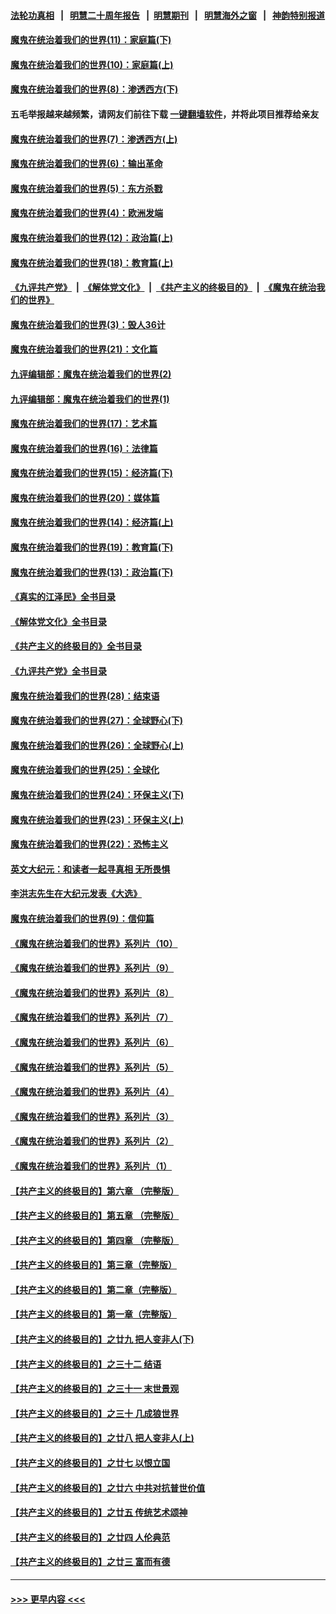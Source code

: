 #### [法轮功真相](https://github.com/gfw-breaker/truth/blob/master/README.md?t=0) &nbsp;&nbsp;|&nbsp;&nbsp; [明慧二十周年报告](https://github.com/gfw-breaker/mh-reports/blob/master/README.md?t=0) &nbsp;&nbsp;|&nbsp;&nbsp;[明慧期刊](https://github.com/gfw-breaker/mh-qikan) &nbsp;&nbsp;|&nbsp;&nbsp; [明慧海外之窗](https://github.com/gfw-breaker/mh-news/blob/master/README.md?t=0) &nbsp;&nbsp;|&nbsp;&nbsp; [神韵特别报道](https://github.com/gfw-breaker/mh-news/blob/master/shenyun.md?t=0)
#### [魔鬼在统治着我们的世界(11)：家庭篇(下)](../pages/nsc422/n10440961.md?t=01112143) 
#### [魔鬼在统治着我们的世界(10)：家庭篇(上)](../pages/nsc422/n10435448.md?t=01112143) 
#### [魔鬼在统治着我们的世界(8)：渗透西方(下)](../pages/nsc422/n10429603.md?t=01112143) 
#### 五毛举报越来越频繁，请网友们前往下载 [一键翻墙软件](https://github.com/gfw-breaker/ssr-accounts)，并将此项目推荐给亲友
#### [魔鬼在统治着我们的世界(7)：渗透西方(上)](../pages/nsc422/n10426013.md?t=01112143) 
#### [魔鬼在统治着我们的世界(6)：输出革命](../pages/nsc422/n10421536.md?t=01112143) 
#### [魔鬼在统治着我们的世界(5)：东方杀戮](../pages/nsc422/n10417707.md?t=01112143) 
#### [魔鬼在统治着我们的世界(4)：欧洲发端](../pages/nsc422/n10414890.md?t=01112143) 
#### [魔鬼在统治着我们的世界(12)：政治篇(上)](../pages/nsc422/n10444576.md?t=01112143) 
#### [魔鬼在统治着我们的世界(18)：教育篇(上)](../pages/nsc422/n10526970.md?t=01112143) 
#### [《九评共产党》](https://github.com/begood0513/9ping.md/blob/master/README.md) &nbsp;|&nbsp; [《解体党文化》](../../../../jtdwh.md/blob/master/README.md)  &nbsp;|&nbsp; [《共产主义的终极目的》](../../../../gczydzjmd.md/blob/master/README.md) &nbsp;|&nbsp; [《魔鬼在统治我们的世界》](../../../../mgztzwmdsj.md/blob/master/README.md) 
#### [魔鬼在统治着我们的世界(3)：毁人36计](../pages/nsc422/n10411583.md?t=01112143) 
#### [魔鬼在统治着我们的世界(21)：文化篇](../pages/nsc422/n10597706.md?t=01112143) 
#### [九评编辑部：魔鬼在统治着我们的世界(2)](../pages/nsc422/n10410036.md?t=01112143) 
#### [九评编辑部：魔鬼在统治着我们的世界(1)](../pages/nsc422/n10406825.md?t=01112143) 
#### [魔鬼在统治着我们的世界(17)：艺术篇](../pages/nsc422/n10499093.md?t=01112143) 
#### [魔鬼在统治着我们的世界(16)：法律篇](../pages/nsc422/n10485969.md?t=01112143) 
#### [魔鬼在统治着我们的世界(15)：经济篇(下)](../pages/nsc422/n10469975.md?t=01112143) 
#### [魔鬼在统治着我们的世界(20)：媒体篇](../pages/nsc422/n10586579.md?t=01112143) 
#### [魔鬼在统治着我们的世界(14)：经济篇(上)](../pages/nsc422/n10457370.md?t=01112143) 
#### [魔鬼在统治着我们的世界(19)：教育篇(下)](../pages/nsc422/n10564808.md?t=01112143) 
#### [魔鬼在统治着我们的世界(13)：政治篇(下)](../pages/nsc422/n10448270.md?t=01112143) 
#### [《真实的江泽民》全书目录](../pages/nsc422/n13721399.md?t=01112143) 
#### [《解体党文化》全书目录](../pages/nsc422/n13721157.md?t=01112143) 
#### [《共产主义的终极目的》全书目录](../pages/nsc422/n13721048.md?t=01112143) 
#### [《九评共产党》全书目录](../pages/nsc422/n13708085.md?t=01112143) 
#### [魔鬼在统治着我们的世界(28)：结束语](../pages/nsc422/n10936246.md?t=01112143) 
#### [魔鬼在统治着我们的世界(27)：全球野心(下)](../pages/nsc422/n10928319.md?t=01112143) 
#### [魔鬼在统治着我们的世界(26)：全球野心(上)](../pages/nsc422/n10900318.md?t=01112143) 
#### [魔鬼在统治着我们的世界(25)：全球化](../pages/nsc422/n10788205.md?t=01112143) 
#### [魔鬼在统治着我们的世界(24)：环保主义(下)](../pages/nsc422/n10695307.md?t=01112143) 
#### [魔鬼在统治着我们的世界(23)：环保主义(上)](../pages/nsc422/n10688613.md?t=01112143) 
#### [魔鬼在统治着我们的世界(22)：恐怖主义](../pages/nsc422/n10614727.md?t=01112143) 
#### [英文大纪元：和读者一起寻真相 无所畏惧](../pages/nsc422/n12542027.md?t=01112143) 
#### [李洪志先生在大纪元发表《大选》](../pages/nsc422/n12534746.md?t=01112143) 
#### [魔鬼在统治着我们的世界(9)：信仰篇](../pages/nsc422/n10432159.md?t=01112143) 
#### [《魔鬼在统治着我们的世界》系列片（10）](../pages/nsc422/n12292670.md?t=01112143) 
#### [《魔鬼在统治着我们的世界》系列片（9）](../pages/nsc422/n12290859.md?t=01112143) 
#### [《魔鬼在统治着我们的世界》系列片（8）](../pages/nsc422/n12287445.md?t=01112143) 
#### [《魔鬼在统治着我们的世界》系列片（7）](../pages/nsc422/n12283425.md?t=01112143) 
#### [《魔鬼在统治着我们的世界》系列片（6）](../pages/nsc422/n12282314.md?t=01112143) 
#### [《魔鬼在统治着我们的世界》系列片（5）](../pages/nsc422/n12281419.md?t=01112143) 
#### [《魔鬼在统治着我们的世界》系列片（4）](../pages/nsc422/n12274024.md?t=01112143) 
#### [《魔鬼在统治着我们的世界》系列片（3）](../pages/nsc422/n12271322.md?t=01112143) 
#### [《魔鬼在统治着我们的世界》系列片（2）](../pages/nsc422/n12269049.md?t=01112143) 
#### [《魔鬼在统治着我们的世界》系列片（1）](../pages/nsc422/n12267575.md?t=01112143) 
#### [【共产主义的终极目的】第六章 （完整版）](../pages/nsc422/n11428913.md?t=01112143) 
#### [【共产主义的终极目的】第五章 （完整版）](../pages/nsc422/n11428912.md?t=01112143) 
#### [【共产主义的终极目的】第四章 （完整版）](../pages/nsc422/n11428907.md?t=01112143) 
#### [【共产主义的终极目的】第三章（完整版）](../pages/nsc422/n11428848.md?t=01112143) 
#### [【共产主义的终极目的】第二章（完整版）](../pages/nsc422/n11428831.md?t=01112143) 
#### [【共产主义的终极目的】第一章（完整版）](../pages/nsc422/n11417651.md?t=01112143) 
#### [【共产主义的终极目的】之廿九 把人变非人(下)](../pages/nsc422/n11344140.md?t=01112143) 
#### [【共产主义的终极目的】之三十二 结语](../pages/nsc422/n11360535.md?t=01112143) 
#### [【共产主义的终极目的】之三十一 末世景观](../pages/nsc422/n11351129.md?t=01112143) 
#### [【共产主义的终极目的】之三十 几成狼世界](../pages/nsc422/n11348280.md?t=01112143) 
#### [【共产主义的终极目的】之廿八 把人变非人(上)](../pages/nsc422/n11340492.md?t=01112143) 
#### [【共产主义的终极目的】之廿七 以恨立国](../pages/nsc422/n11336944.md?t=01112143) 
#### [【共产主义的终极目的】之廿六 中共对抗普世价值](../pages/nsc422/n11324785.md?t=01112143) 
#### [【共产主义的终极目的】之廿五 传统艺术颂神](../pages/nsc422/n11296396.md?t=01112143) 
#### [【共产主义的终极目的】之廿四 人伦典范](../pages/nsc422/n11296397.md?t=01112143) 
#### [【共产主义的终极目的】之廿三 富而有德](../pages/nsc422/n11283598.md?t=01112143) 

----
#### [ >>> 更早内容 <<< ](../indexes/nsc422-earlier.md)
